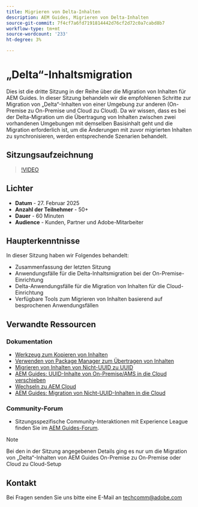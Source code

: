 ```yaml
---
title: Migrieren von Delta-Inhalten
description: AEM Guides, Migrieren von Delta-Inhalten
source-git-commit: 7f4cf7a6fd7191814442d76cf2d72c0a7cabd8b7
workflow-type: tm+mt
source-wordcount: '233'
ht-degree: 3%

---
```


# „Delta“-Inhaltsmigration

Dies ist die dritte Sitzung in der Reihe über die Migration von Inhalten für AEM Guides.
In dieser Sitzung behandeln wir die empfohlenen Schritte zur Migration von „Delta“-Inhalten von einer Umgebung zur anderen (On-Premise zu On-Premise und Cloud zu Cloud).
Da wir wissen, dass es bei der Delta-Migration um die Übertragung von Inhalten zwischen zwei vorhandenen Umgebungen mit demselben Basisinhalt geht und die Migration erforderlich ist, um die Änderungen mit zuvor migrierten Inhalten zu synchronisieren, werden entsprechende Szenarien behandelt.


## Sitzungsaufzeichnung

>[!VIDEO](https://video.tv.adobe.com/v/3448785/#uuid-migration-#delta-content-migration-#aem-guides-#content-migration?quality=12&learn=on)


## Lichter

- **Datum** - 27. Februar 2025
- **Anzahl der Teilnehmer** - 50+
- **Dauer** - 60 Minuten
- **Audience** - Kunden, Partner und Adobe-Mitarbeiter


## Haupterkenntnisse

In dieser Sitzung haben wir Folgendes behandelt:
- Zusammenfassung der letzten Sitzung
- Anwendungsfälle für die Delta-Inhaltsmigration bei der On-Premise-Einrichtung
- Delta-Anwendungsfälle für die Migration von Inhalten für die Cloud-Einrichtung
- Verfügbare Tools zum Migrieren von Inhalten basierend auf besprochenen Anwendungsfällen


## Verwandte Ressourcen

### Dokumentation

- [Werkzeug zum Kopieren von Inhalten](https://experienceleague.adobe.com/de/docs/experience-manager-cloud-service/content/implementing/developer-tools/content-copy)
- [Verwenden von Package Manager zum Übertragen von Inhalten](https://experienceleague.adobe.com/de/docs/experience-manager-cloud-service/content/implementing/developer-tools/package-manager)
- [Migrieren von Inhalten von Nicht-UUID zu UUID](https://experienceleague.adobe.com/de/docs/experience-manager-guides/using/install-guide/on-prem-ig/content-migration/migration-process/migrate-non-uuid-uuid)
- [AEM Guides: UUID-Inhalte von On-Premise/AMS in die Cloud verschieben](../../cs-install-guide/migrate-on-premise-content-cloud.md)
- [Wechseln zu AEM Cloud](https://experienceleague.adobe.com/de/docs/experience-manager-cloud-service/content/migration-journey/getting-started)
- [AEM Guides: Migration von Nicht-UUID-Inhalten in die Cloud](../../install-guide/migrate-uuid-non-uuid.md)

### Community-Forum

- Sitzungsspezifische Community-Interaktionen mit Experience League finden Sie im [AEM Guides-Forum](https://experienceleaguecommunities.adobe.com/t5/experience-manager-guides/bd-p/xml-documentation-discussions?profile.language=de).


>[!NOTE]
>
> Bei den in der Sitzung angegebenen Details ging es nur um die Migration von „Delta“-Inhalten von AEM Guides On-Premise zu On-Premise oder Cloud zu Cloud-Setup



## Kontakt

Bei Fragen senden Sie uns bitte eine E-Mail an <techcomm@adobe.com>